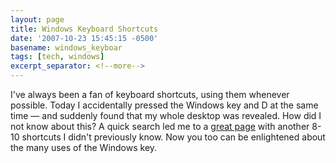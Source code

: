 ```yaml
---
layout: page
title: Windows Keyboard Shortcuts
date: '2007-10-23 15:45:15 -0500'
basename: windows_keyboar
tags: [tech, windows]
excerpt_separator: <!--more-->
---
```


I've always been a  fan of keyboard shortcuts, using them whenever possible.
Today I accidentally pressed the Windows key and D at the same time &mdash; and
suddenly found that my whole desktop was revealed. How did I not know about
this? A quick search led me to a <a
href="http://www.windowsnetworking.com/articles_tutorials/Windows-XP-Keyboard-Shortcuts.html">great
page</a> with another 8-10 shortcuts I didn't previously know. Now you too can
be enlightened about the many uses of the Windows key.
